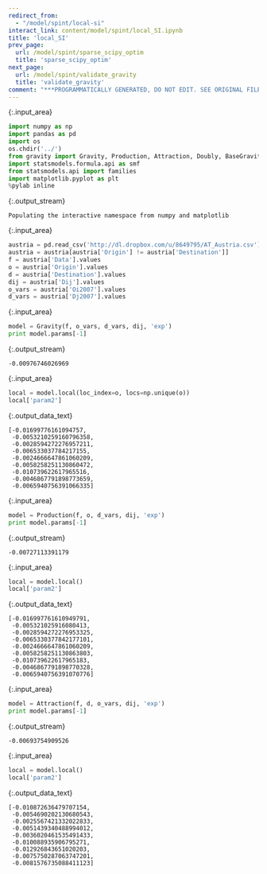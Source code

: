 ```yaml
---
redirect_from:
  - "/model/spint/local-si"
interact_link: content/model/spint/local_SI.ipynb
title: 'local_SI'
prev_page:
  url: /model/spint/sparse_scipy_optim
  title: 'sparse_scipy_optim'
next_page:
  url: /model/spint/validate_gravity
  title: 'validate_gravity'
comment: "***PROGRAMMATICALLY GENERATED, DO NOT EDIT. SEE ORIGINAL FILES IN /content***"
---
```




{:.input_area}
```python
import numpy as np
import pandas as pd
import os
os.chdir('../')
from gravity import Gravity, Production, Attraction, Doubly, BaseGravity
import statsmodels.formula.api as smf
from statsmodels.api import families
import matplotlib.pyplot as plt
%pylab inline
```


{:.output_stream}
```
Populating the interactive namespace from numpy and matplotlib

```



{:.input_area}
```python
austria = pd.read_csv('http://dl.dropbox.com/u/8649795/AT_Austria.csv')
austria = austria[austria['Origin'] != austria['Destination']]
f = austria['Data'].values
o = austria['Origin'].values
d = austria['Destination'].values
dij = austria['Dij'].values
o_vars = austria['Oi2007'].values
d_vars = austria['Dj2007'].values
```




{:.input_area}
```python
model = Gravity(f, o_vars, d_vars, dij, 'exp')
print model.params[-1]
```


{:.output_stream}
```
-0.00976746026969

```



{:.input_area}
```python
local = model.local(loc_index=o, locs=np.unique(o))
local['param2']
```





{:.output_data_text}
```
[-0.01699776161094757,
 -0.0053210259160796358,
 -0.0028594272276957211,
 -0.006533037784217155,
 -0.0024666647861060209,
 -0.0058258251130860472,
 -0.010739622617965516,
 -0.0046867791898773659,
 -0.0065940756391066335]
```





{:.input_area}
```python
model = Production(f, o, d_vars, dij, 'exp')
print model.params[-1]
```


{:.output_stream}
```
-0.00727113391179

```



{:.input_area}
```python
local = model.local()
local['param2']
```





{:.output_data_text}
```
[-0.016997761610949791,
 -0.005321025916080413,
 -0.0028594272276953325,
 -0.0065330377842177101,
 -0.0024666647861060209,
 -0.0058258251130863803,
 -0.010739622617965183,
 -0.0046867791898770328,
 -0.0065940756391070776]
```





{:.input_area}
```python
model = Attraction(f, d, o_vars, dij, 'exp')
print model.params[-1]
```


{:.output_stream}
```
-0.00693754909526

```



{:.input_area}
```python
local = model.local()
local['param2']
```





{:.output_data_text}
```
[-0.010872636479707154,
 -0.0054690202130680543,
 -0.0025567421332022833,
 -0.0051439340488994012,
 -0.0036020461535491433,
 -0.010088935906795271,
 -0.012926843651020203,
 -0.0075750287063747201,
 -0.0081576735088411123]
```


